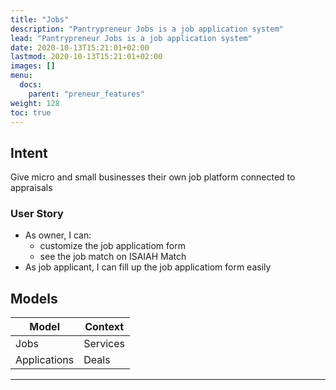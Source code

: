 ```yaml
---
title: "Jobs"
description: "Pantrypreneur Jobs is a job application system"
lead: "Pantrypreneur Jobs is a job application system"
date: 2020-10-13T15:21:01+02:00
lastmod: 2020-10-13T15:21:01+02:00
images: []
menu:
  docs:
    parent: "preneur_features"
weight: 128
toc: true
---
```



## Intent 

Give micro and small businesses their own job platform connected to appraisals


### User Story

- As owner, I can:
  - customize the job applicatiom form
  - see the job match on ISAIAH Match
- As job applicant, I can fill up the job applicatiom form easily



## Models

Model | Context
--- | ---
Jobs | Services
Applications | Deals

---

<!-- ## Minimum Requirements

- Smartphone with Android 7.1 -->